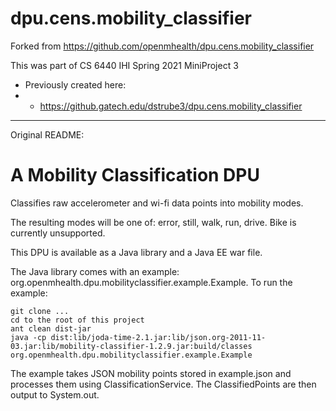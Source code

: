 # dpu.cens.mobility_classifier
Forked from https://github.com/openmhealth/dpu.cens.mobility_classifier

This was part of CS 6440 IHI Spring 2021 MiniProject 3

* Previously created here:
* * https://github.gatech.edu/dstrube3/dpu.cens.mobility_classifier

____
Original README:

# A Mobility Classification DPU 

Classifies raw accelerometer and wi-fi data points into mobility modes.

The resulting modes will be one of: error, still, walk, run, drive. Bike is currently unsupported.

This DPU is available as a Java library and a Java EE war file.

The Java library comes with an example: org.openmhealth.dpu.mobilityclassifier.example.Example. To run the example:

    git clone ...
    cd to the root of this project
    ant clean dist-jar
    java -cp dist:lib/joda-time-2.1.jar:lib/json.org-2011-11-03.jar:lib/mobility-classifier-1.2.9.jar:build/classes org.openmhealth.dpu.mobilityclassifier.example.Example
  
The example takes JSON mobility points stored in example.json and processes them using ClassificationService. The ClassifiedPoints are then output to System.out. 


 
